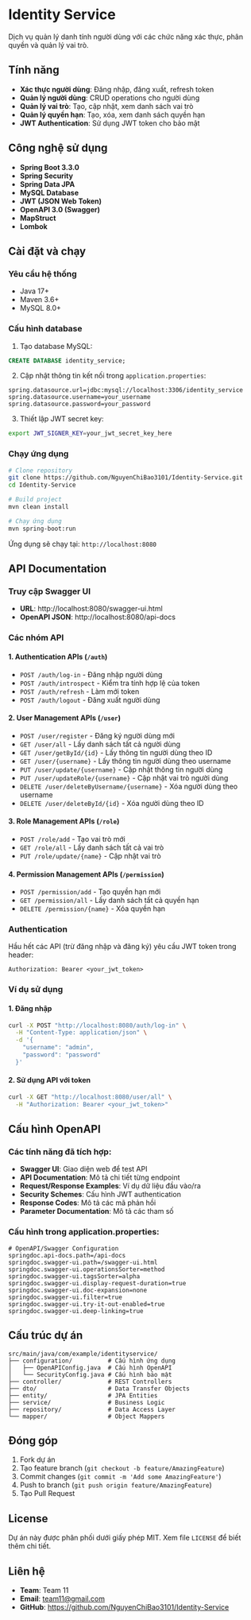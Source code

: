 # Identity Service

Dịch vụ quản lý danh tính người dùng với các chức năng xác thực, phân quyền và quản lý vai trò.

## Tính năng

- **Xác thực người dùng**: Đăng nhập, đăng xuất, refresh token
- **Quản lý người dùng**: CRUD operations cho người dùng
- **Quản lý vai trò**: Tạo, cập nhật, xem danh sách vai trò
- **Quản lý quyền hạn**: Tạo, xóa, xem danh sách quyền hạn
- **JWT Authentication**: Sử dụng JWT token cho bảo mật

## Công nghệ sử dụng

- **Spring Boot 3.3.0**
- **Spring Security**
- **Spring Data JPA**
- **MySQL Database**
- **JWT (JSON Web Token)**
- **OpenAPI 3.0 (Swagger)**
- **MapStruct**
- **Lombok**

## Cài đặt và chạy

### Yêu cầu hệ thống
- Java 17+
- Maven 3.6+
- MySQL 8.0+

### Cấu hình database
1. Tạo database MySQL:
```sql
CREATE DATABASE identity_service;
```

2. Cập nhật thông tin kết nối trong `application.properties`:
```properties
spring.datasource.url=jdbc:mysql://localhost:3306/identity_service
spring.datasource.username=your_username
spring.datasource.password=your_password
```

3. Thiết lập JWT secret key:
```bash
export JWT_SIGNER_KEY=your_jwt_secret_key_here
```

### Chạy ứng dụng
```bash
# Clone repository
git clone https://github.com/NguyenChiBao3101/Identity-Service.git
cd Identity-Service

# Build project
mvn clean install

# Chạy ứng dụng
mvn spring-boot:run
```

Ứng dụng sẽ chạy tại: `http://localhost:8080`

## API Documentation

### Truy cập Swagger UI
- **URL**: http://localhost:8080/swagger-ui.html
- **OpenAPI JSON**: http://localhost:8080/api-docs

### Các nhóm API

#### 1. Authentication APIs (`/auth`)
- `POST /auth/log-in` - Đăng nhập người dùng
- `POST /auth/introspect` - Kiểm tra tính hợp lệ của token
- `POST /auth/refresh` - Làm mới token
- `POST /auth/logout` - Đăng xuất người dùng

#### 2. User Management APIs (`/user`)
- `POST /user/register` - Đăng ký người dùng mới
- `GET /user/all` - Lấy danh sách tất cả người dùng
- `GET /user/getById/{id}` - Lấy thông tin người dùng theo ID
- `GET /user/{username}` - Lấy thông tin người dùng theo username
- `PUT /user/update/{username}` - Cập nhật thông tin người dùng
- `PUT /user/updateRole/{username}` - Cập nhật vai trò người dùng
- `DELETE /user/deleteByUsername/{username}` - Xóa người dùng theo username
- `DELETE /user/deleteById/{id}` - Xóa người dùng theo ID

#### 3. Role Management APIs (`/role`)
- `POST /role/add` - Tạo vai trò mới
- `GET /role/all` - Lấy danh sách tất cả vai trò
- `PUT /role/update/{name}` - Cập nhật vai trò

#### 4. Permission Management APIs (`/permission`)
- `POST /permission/add` - Tạo quyền hạn mới
- `GET /permission/all` - Lấy danh sách tất cả quyền hạn
- `DELETE /permission/{name}` - Xóa quyền hạn

### Authentication

Hầu hết các API (trừ đăng nhập và đăng ký) yêu cầu JWT token trong header:
```
Authorization: Bearer <your_jwt_token>
```

### Ví dụ sử dụng

#### 1. Đăng nhập
```bash
curl -X POST "http://localhost:8080/auth/log-in" \
  -H "Content-Type: application/json" \
  -d '{
    "username": "admin",
    "password": "password"
  }'
```

#### 2. Sử dụng API với token
```bash
curl -X GET "http://localhost:8080/user/all" \
  -H "Authorization: Bearer <your_jwt_token>"
```

## Cấu hình OpenAPI

### Các tính năng đã tích hợp:
- **Swagger UI**: Giao diện web để test API
- **API Documentation**: Mô tả chi tiết từng endpoint
- **Request/Response Examples**: Ví dụ dữ liệu đầu vào/ra
- **Security Schemes**: Cấu hình JWT authentication
- **Response Codes**: Mô tả các mã phản hồi
- **Parameter Documentation**: Mô tả các tham số

### Cấu hình trong application.properties:
```properties
# OpenAPI/Swagger Configuration
springdoc.api-docs.path=/api-docs
springdoc.swagger-ui.path=/swagger-ui.html
springdoc.swagger-ui.operationsSorter=method
springdoc.swagger-ui.tagsSorter=alpha
springdoc.swagger-ui.display-request-duration=true
springdoc.swagger-ui.doc-expansion=none
springdoc.swagger-ui.filter=true
springdoc.swagger-ui.try-it-out-enabled=true
springdoc.swagger-ui.deep-linking=true
```

## Cấu trúc dự án

```
src/main/java/com/example/identityservice/
├── configuration/          # Cấu hình ứng dụng
│   ├── OpenAPIConfig.java  # Cấu hình OpenAPI
│   └── SecurityConfig.java # Cấu hình bảo mật
├── controller/             # REST Controllers
├── dto/                    # Data Transfer Objects
├── entity/                 # JPA Entities
├── service/                # Business Logic
├── repository/             # Data Access Layer
└── mapper/                 # Object Mappers
```

## Đóng góp

1. Fork dự án
2. Tạo feature branch (`git checkout -b feature/AmazingFeature`)
3. Commit changes (`git commit -m 'Add some AmazingFeature'`)
4. Push to branch (`git push origin feature/AmazingFeature`)
5. Tạo Pull Request

## License

Dự án này được phân phối dưới giấy phép MIT. Xem file `LICENSE` để biết thêm chi tiết.

## Liên hệ

- **Team**: Team 11
- **Email**: team11@gmail.com
- **GitHub**: https://github.com/NguyenChiBao3101/Identity-Service 